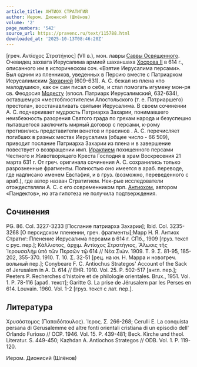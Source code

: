 ```yaml
---
article_title: АНТИОХ СТРАТИГИЙ
author: Иером. Дионисий (Шлёнов)
volume: '2'
page_numbers: '542'
source_url: https://pravenc.ru/text/115788.html
downloaded_at: '2025-10-13T08:46:20Z'
---
```


[греч. ̓Αντίοχος Στρατήγιος] (VII в.), мон. лавры [Саввы Освященного](<https://pravenc.ru/text/Савва Освященный.html>). Очевидец захвата Иерусалима армией шаханшаха [Хосрова II](<https://pravenc.ru/text/Хосрова II.html>) в 614 г., описанного им в историческом соч. «Взятие Иерусалима персами». Был одним из пленников, уведенных в Персию вместе с Патриархом Иерусалимским [Захарией](https://pravenc.ru/text/Захарией.html) (609-631). А. С. бежал из плена «по малодушию», как он сам писал о себе, и стал помогать игумену мон-ря св. Феодосия [Модесту](https://pravenc.ru/text/Модесту.html) (впосл. Патриарх Иерусалимский, 632-634), оставшемуся «местоблюстителем Апостольского (т. е. Патриаршего) престола», восстанавливать святыни Иерусалима. В своем сочинении А. С. подчеркивает мудрость Патриарха Захарии, понимавшего неизбежность разорения Святого града по грехам народа и безуспешно пытавшегося заключить мирный договор с персами, к-рому противились представители венетов и прасинов . А. С. перечисляет погибших в разных местах Иерусалима (общее число - 66 509), приводит послание Патриарха Захарии из плена и в завершение повествует о возвращении имп. [Ираклием](https://pravenc.ru/text/Ираклий.html) похищенного персами Честного и Животворящего Креста Господня в храм Воскресения 21 марта 631 г. От греч. оригинала сочинения А. С. сохранились только разрозненные фрагменты. Полностью оно имеется в араб. переводе, где надписано именем Евстафия, и в груз. (возможно, переведенного с араб.), где автор назван Стратигием. Нек-рые исследователи отождествляли А. С. с его современником прп. [Антиохом](https://pravenc.ru/text/Антиохом.html), автором «Пандектов», но эта гипотеза не получила подтверждения.

## Сочинения

PG. 86. Col. 3227-3233 [Послание патриарха Захарии]; Ibid. Col. 3235-3268 [О персидском пленении, греч. фрагменты];Марр Н. Я. Антиох Стратиг: Пленение Иерусалима персами в 614 г. СПб., 1909 [груз. текст с рус. пер.]; Κάλλιστος, ἀρχιμ. ̓Αντίοχος Στρατήγιος, Ἅλωσις τῆς ῾Ιερουσαλὴμ ὑπὸ τῶν Περσῶν τῷ 614 // Νέα Σιών. 1909. Τ. 9. Σ. 81-95, 185-202, 355-370. 1910. Τ. 10. Σ. 32-51 [рец. на кн. Н. Марра и новогреч. вольный пер.]; Conybeare F. C. Antiochus Strategos' Account of the Sack of Jerusalem in A. D. 614 // EHR. 1910. Vol. 25. P. 502-517 [англ. пер.]; Peeters P. Recherches d'histoire et de philologie orientales. Brux., 1951. Vol. 1. P. 78-116 [араб. текст]; Garitte G. La prise de Jérusalem par les Perses en 614. Louvain. 1960. Vol. 1-2 [груз. текст с лат. пер.].

## Литература

Χρυσόστομος (Παπαδόπουλος). ῾Ιερος. Σ. 266-268; Cerulli E. La conquista persana di Gerusalemme ed altre fonti orientali cristiana di un episodio dell' Orlando Furioso // OCP. 1946. Vol. 15. P. 439-481; Beck. Kirche und theol. Literatur. S. 449-450; Kazhdan A. Antiochos Strategos // ODB. Vol. 1. P. 119-120.

Иером. Дионисий (Шлёнов)
